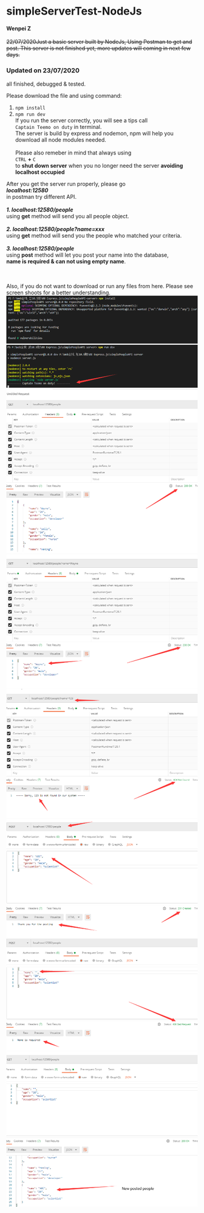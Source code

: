 # simpleServerTest-NodeJs

#### Wenpei Z

~~22/07/2020Just a basic server built by NodeJs, Using Postman to get and post.
This server is not finished yet, more updates will coming in next few days.~~

### Updated on 23/07/2020
  all finished, debugged & tested.

Please download the file and using command:
  1. ```npm install```
  2. ```npm run dev```<br>
If you run the server correctly, you will see a tips call <br>`Captain Teemo on duty` in terminal. <br>
The server is build by express and nodemon, npm will help you download all node modules needed.<br><br>
Please also remeber in mind that always  using <br>`CTRL` **+** `C` <br>to **shut down server** when you no longer need the server **avoiding localhost occupied**

After you get the server run properly, please go <br>***localhost:12580*** <br>in postman try different API.<br><br>
***1. localhost:12580/people*** <br>using **get** method will send you all people object.<br><br>
***2. localhost:12580/people?name=xxx*** <br>using **get** method will send you the people who matched your criteria.<br><br>
***3. localhost:12580/people*** <br>using **post** method will let you post your name into the database, <br>**name is required & can not using empty name**.<br><br><br>

Also, if you do not want to download or run any files from here. Please see screen shoots for a better understanding.
![image](https://github.com/JavaScriptN0ob/simpleServerTest-NodeJs/blob/master/source/screenshoot/install.png)
![image](https://github.com/JavaScriptN0ob/simpleServerTest-NodeJs/blob/master/source/screenshoot/rundev.png)
![image](https://github.com/JavaScriptN0ob/simpleServerTest-NodeJs/blob/master/source/screenshoot/getAll.png)
![image](https://github.com/JavaScriptN0ob/simpleServerTest-NodeJs/blob/master/source/screenshoot/findWayne.png)
![image](https://github.com/JavaScriptN0ob/simpleServerTest-NodeJs/blob/master/source/screenshoot/123%20404.png)
![image](https://github.com/JavaScriptN0ob/simpleServerTest-NodeJs/blob/master/source/screenshoot/posted.png)
![image](https://github.com/JavaScriptN0ob/simpleServerTest-NodeJs/blob/master/source/screenshoot/400.png)
![image](https://github.com/JavaScriptN0ob/simpleServerTest-NodeJs/blob/master/source/screenshoot/newpost.png)
